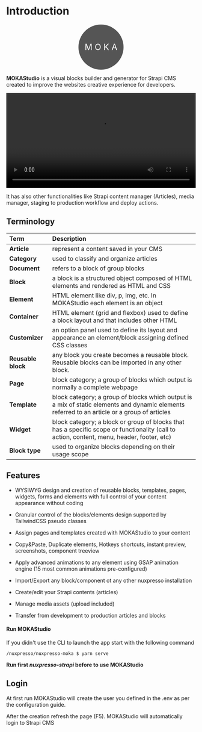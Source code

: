 # Introduction


<div style="display:flex;align-items:center;text-align:center;align-content:center;width:120px;height:120px;border-radius:999rem;background-color:#555;color:#fff;margin:0 auto;">
<div style="flex:1 1 0;font-size:1.4rem;">M O K A</div>
</div>



**MOKAStudio** is a visual blocks builder and generator for Strapi CMS created to improve the websites creative experience for developers.

<video width="100%" controls="true">
    <source src="https://res.cloudinary.com/moodgiver/video/upload/v1611771844/MOKA_Studio_Options_b543bd6ed3.webm">
</video>


It has also other functionalities like Strapi content manager (Articles), media manager, staging to production workflow and deploy actions.



## Terminology

| Term | Description
| :------- | :--- |
| **Article** | represent a content saved in your CMS 
| **Category** | used to classify and organize articles
| **Document** | refers to a block of group blocks
| **Block** | a block is a structured object composed of HTML elements and rendered as HTML and CSS
| **Element** | HTML element like div, p, img, etc. In MOKAStudio each element is an object
| **Container** | HTML element (grid and flexbox) used to define a block layout and that includes other HTML |elements or even other containers (nested containers)
| **Customizer** | an option panel used to define its layout and appearance an element/block assigning defined CSS classes 
| **Reusable block** | any block you create becomes a reusable block. Reusable blocks can be imported in any other block.
| **Page** | block category; a group of blocks which output is normally a complete webpage
| **Template** | block category; a group of blocks which output is a mix of static elements and dynamic elements referred to an article or a group of articles
| **Widget** | block category; a block or group of blocks that has a specific scope or functionality (call to action, content, menu, header, footer, etc)
| **Block type** | used to organize blocks depending on their usage scope



## Features

- WYSIWYG design and creation of reusable blocks, templates, pages, widgets, forms and elements with full control of your content appearance without coding

- Granular control of the blocks/elements design supported by TailwindCSS pseudo classes

- Assign pages and templates created with MOKAStudio to your content

- Copy&Paste, Duplicate elements, Hotkeys shortcuts, instant preview, screenshots, component treeview

- Apply advanced animations to any element using GSAP animation engine (15 most common animations pre-configured)

- Import/Export any block/component ot any other nuxpresso installation

- Create/edit your Strapi contents (articles)

- Manage media assets (upload included)

- Transfer from development to production articles and blocks


#### Run MOKAStudio

If you didn't use the CLI to launch the app start with the following command

```
/nuxpresso/nuxpresso-moka $ yarn serve
```

**Run first *nuxpresso-strapi* before to use MOKAStudio**



## Login 

At first run MOKAStudio will create the user you defined in the .env as per the configuration guide.

After the creation refresh the page (F5). MOKAStudio will automatically login to Strapi CMS

